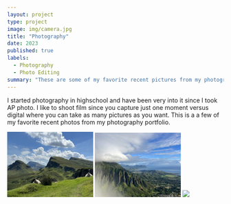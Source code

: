 ```yaml
---
layout: project
type: project
image: img/camera.jpg
title: "Photography"
date: 2023
published: true
labels:
  - Photography
  - Photo Editing
summary: "These are some of my favorite recent pictures from my photography portfolio"
---
```


I started photography in highschool and have been very into it since I took AP photo. I like to shoot film since you capture just one moment versus digital where you can take as many pictures as you want. This is a a few of my favorite recent photos from my photography portfolio.

<div class="text-center p-4">
  <img width="200px" src="../img/sheep.png" class="img-thumbnail" >
  <img width="200px" src="../img/stairway.png" class="img-thumbnail" >
  <img width="200px" src="../snowboard.png" class="img-thumbnail" >
</div>


